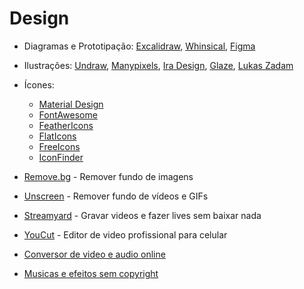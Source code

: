 # Design

- Diagramas e Prototipação: 
  [Excalidraw](https://excalidraw.com),
  [Whinsical](https://whimsical.com),
  [Figma](https://www.figma.com)

- Ilustrações:
  [Undraw](https://undraw.co/illustrations),
  [Manypixels](https://www.manypixels.co/gallery),
  [Ira Design](https://iradesign.io/gallery/illustrations),
  [Glaze](https://www.glazestock.com),
  [Lukas Zadam](https://lukaszadam.com/illustrations)

- Ícones: 
   - [Material Design](https://material.io/resources/icons/?style=baseline)
   - [FontAwesome](https://fontawesome.com/6?next=%2F)
   - [FeatherIcons](https://feathericons.com)
   - [FlatIcons](https://flaticons.com)
   - [FreeIcons](https://freeicons.io)
   - [IconFinder](https://www.iconfinder.com)

- [Remove.bg](https://www.remove.bg) - Remover fundo de imagens

- [Unscreen](https://www.unscreen.com) - Remover fundo de vídeos e GIFs

- [Streamyard](https://streamyard.com) - Gravar videos e fazer lives sem baixar nada

- [YouCut](https://play.google.com/store/apps/details?id=com.camerasideas.trimmer) - Editor de video profissional para celular

- [Conversor de video e audio online](https://convert-video-online.com/pt)

- [Musicas e efeitos sem copyright](https://www.youtube.com/channel/UCZVzgqp-fRUgyvRAmlm9IxA)
